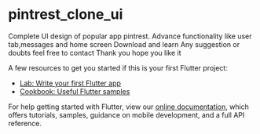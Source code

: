 # pintrest_clone_ui
Complete UI design of popular app pintrest. 
Advance functionality like user tab,messages and home screen
Download and learn
Any suggestion or doubts feel free to contact 
Thank you hope you like it

A few resources to get you started if this is your first Flutter project:

- [Lab: Write your first Flutter app](https://flutter.dev/docs/get-started/codelab)
- [Cookbook: Useful Flutter samples](https://flutter.dev/docs/cookbook)

For help getting started with Flutter, view our
[online documentation](https://flutter.dev/docs), which offers tutorials,
samples, guidance on mobile development, and a full API reference.
